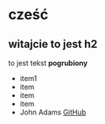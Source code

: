 # cześć
## witajcie to jest h2

to jest tekst **pogrubiony**

* item1
* item 
* item
* item
* John Adams
[GitHub](https://github.com)

